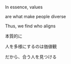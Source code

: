 In essence, values

are what make people diverse

Thus, we find who aligns


本質的に

人を多様にするのは価値観

だから、合う人を見つける
